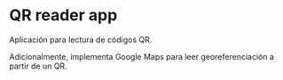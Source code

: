# QR reader app

Aplicación para lectura de códigos QR.

Adicionalmente, implementa Google Maps para leer georeferenciación a partir de un QR.
